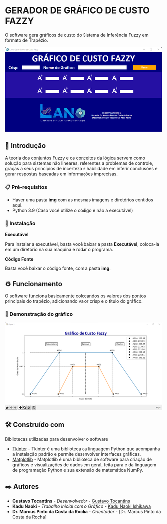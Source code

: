 # GERADOR DE GRÁFICO DE CUSTO FAZZY
O software gera gráficos de custo do Sistema de Inferência Fuzzy em formato de Trapézio.


<img src="https://github.com/gustavotocantins/GUI_Gerador_de_Grafico_Fazzy/blob/main/imagens/Captura%20de%20tela%202022-06-16%20104109.png">

## 🚀 Introdução

A teoria dos conjuntos Fuzzy e os conceitos da lógica servem como solução para sistemas não lineares, referentes a problemas de controle, graças a seus princípios de incerteza e habilidade em inferir conclusões e gerar respostas baseadas em informações imprecisas.

### 📋 Pré-requisitos

- Haver uma pasta **img** com as mesmas imagens e diretórios contidos aqui.
- Python 3.9 (Caso você utilize o código e não a executável)


### 🔧 Instalação
**Executável**

Para instalar a executável, basta você baixar a pasta **Executável**, coloca-la em um diretório na sua maquina e rodar o programa.

**Código Fonte**

Basta você baixar o código fonte, com a pasta **img**.

## ⚙️ Funcionamento

O software funciona basicamente colocandos os valores dos pontos principais do trapézio, adicionando valor crisp e o titulo do gráfico.

### 🔩 Demonstração do gráfico

<img src="https://github.com/gustavotocantins/GUI_Gerador_de_Grafico_Fazzy/blob/main/imagens/Captura%20de%20tela%202022-06-16%20102237.png">


## 🛠️ Construído com

Bibliotecas utilizadas para desenvolver o software

* [Tkinter](https://docs.python.org/pt-br/3/library/tk.html) - Tkinter é uma biblioteca da linguagem Python que acompanha a instalação padrão e permite desenvolver interfaces gráficas.
* [Matplotlib](https://matplotlib.org/stable/index.html) - Matplotlib é uma biblioteca de software para criação de gráficos e visualizações de dados em geral, feita para e da linguagem de programação Python e sua extensão de matemática NumPy.

## ✒️ Autores

* **Gustavo Tocantins** - *Desenvolvedor* - [Gustavo Tocantins](https://www.instagram.com/gustavo.tocantinss/)
* **Kadu Naoki** - *Trabalho inicial com o Gráfico* - [Kadu Naoki Ishikawa](https://www.instagram.com/knaokiiii/)
* **Dr. Marcus Pinto da Costa da Rocha** - *Orientador* - [Dr. Marcus Pinto da Costa da Rocha]
